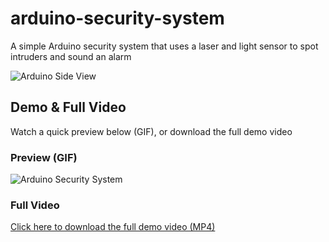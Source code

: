 # arduino-security-system
A simple Arduino security system that uses a laser and light sensor to spot intruders and sound an alarm

![Arduino Side View](https://raw.githubusercontent.com/adrirubio/arduino-security-system/main/my-build/arduino-side-view.jpg)

## Demo & Full Video
Watch a quick preview below (GIF), or download the full demo video

### Preview (GIF)
![Arduino Security System](https://github.com/adrirubio/arduino-security-system/head/main/my-build/demos/arduino-security-system-demo.gif)

### Full Video
[Click here to download the full demo video (MP4)](https://github.com/adrirubio/arduino-security-system/raw/refs/head/main/my-build/demos/arduino-security-system-demo.mp4)

